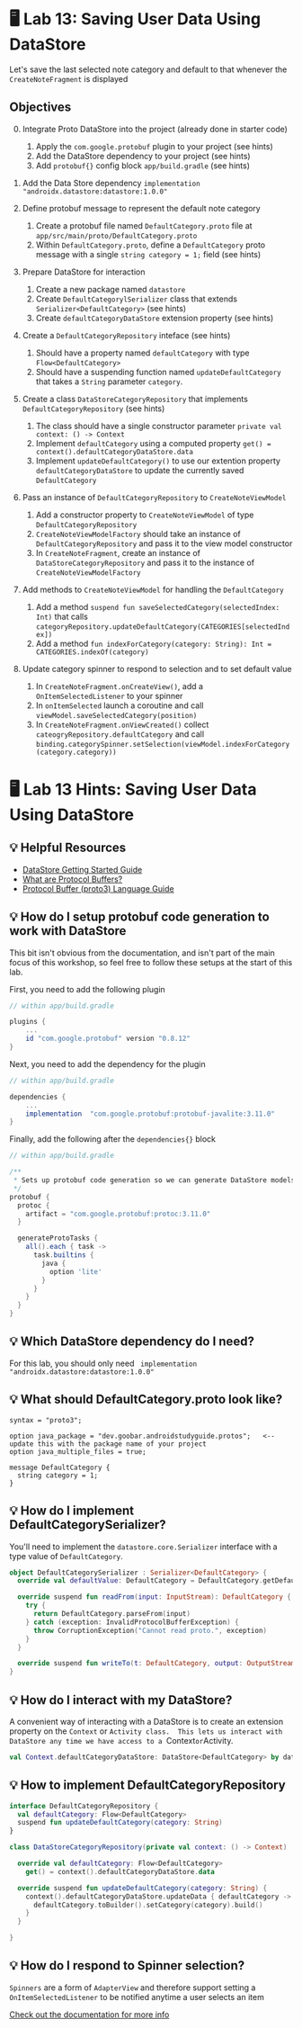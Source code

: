# 🖥 Lab 13: Saving User Data Using DataStore
Let's save the last selected note category and default to that whenever the `CreateNoteFragment` is displayed

## Objectives

0. Integrate Proto DataStore into the project (already done in starter code)
    1. Apply the `com.google.protobuf` plugin to your project (see hints)
    2. Add the DataStore dependency to your project (see hints)
    3. Add `protobuf{}` config block `app/build.gradle` (see hints)
    
1. Add the Data Store dependency `implementation "androidx.datastore:datastore:1.0.0"`    
    
2. Define protobuf message to represent the default note category
    1. Create a protobuf file named `DefaultCategory.proto` file at `app/src/main/proto/DefaultCategory.proto`
    2. Within `DefaultCategory.proto`, define a `DefaultCategory` proto message with a single `string category = 1;` field (see hints)

3. Prepare DataStore for interaction
    1. Create a new package named `datastore`
    2. Create `DefaultCategorylSerializer` class that extends `Serializer<DefaultCategory>` (see hints)
    3. Create `defaultCategoryDataStore` extension property (see hints)


4. Create a `DefaultCategoryRepository` inteface (see hints)
    1. Should have a property named `defaultCategory` with type `Flow<DefaultCategory>`
    2. Should have a suspending function named `updateDefaultCategory` that takes a `String` parameter `category`.

5. Create a class `DataStoreCategoryRepository` that implements `DefaultCategoryRepository` (see hints)
    1. The class should have a single constructor parameter `private val context: () -> Context`
    2. Implement `defaultCategory` using a computed property `get() = context().defaultCategoryDataStore.data`
    3. Implement `updateDefaultCategory()` to use our extention property `defaultCategoryDataStore` to update the currently saved `DefaultCategory`

6. Pass an instance of `DefaultCategoryRepository` to `CreateNoteViewModel`
    1. Add a constructor property to `CreateNoteViewModel` of type `DefaultCategoryRepository`
    2. `CreateNoteViewModelFactory` should take an instance of `DefaultCategoryRepository` and pass it to the view model constructor
    3. In `CreateNoteFragment`, create an instance of `DataStoreCategoryRepository` and pass it to the instance of `CreateNoteViewModelFactory`

7. Add methods to `CreateNoteViewModel` for handling the `DefaultCategory`
    1. Add a method `suspend fun saveSelectedCategory(selectedIndex: Int)` that calls `categoryRepository.updateDefaultCategory(CATEGORIES[selectedIndex])`
    2. Add a method `fun indexForCategory(category: String): Int = CATEGORIES.indexOf(category)`

4. Update category spinner to respond to selection and to set default value
    1. In `CreateNoteFragment.onCreateView()`, add a `OnItemSelectedListener` to your spinner
    4. In `onItemSelected` launch a coroutine and call `viewModel.saveSelectedCategory(position)`
    5. In `CreateNoteFragment.onViewCreated()` collect `cateogryRepository.defaultCategory` and call `binding.categorySpinner.setSelection(viewModel.indexForCategory(category.category))`

# 🖥 Lab 13 Hints: Saving User Data Using DataStore

## 💡 Helpful Resources
- [DataStore Getting Started Guide](https://developer.android.com/topic/libraries/architecture/datastore#prefs-vs-proto)
- [What are Protocol Buffers?](https://developers.google.com/protocol-buffers)
- [Protocol Buffer (proto3) Language Guide](https://developers.google.com/protocol-buffers/docs/proto3)

## 💡 How do I setup protobuf code generation to work with DataStore
This bit isn't obvious from the documentation, and isn't part of the main focus of this workshop, so feel free to follow these setups at the start of this lab.

First, you need to add the following plugin
```groovy
// within app/build.gradle

plugins {
    ...
    id "com.google.protobuf" version "0.8.12"
}
```

Next, you need to add the dependency for the plugin
```groovy
// within app/build.gradle

dependencies {
    ...
    implementation  "com.google.protobuf:protobuf-javalite:3.11.0"
}
```

Finally, add the following after the `dependencies{}` block
```groovy
// within app/build.gradle

/**
 * Sets up protobuf code generation so we can generate DataStore models from our protobuf messages
 */
protobuf {
  protoc {
    artifact = "com.google.protobuf:protoc:3.11.0"
  }

  generateProtoTasks {
    all().each { task ->
      task.builtins {
        java {
          option 'lite'
        }
      }
    }
  }
}
```

## 💡 Which DataStore dependency do I need?
For this lab, you should only need ` implementation "androidx.datastore:datastore:1.0.0"`

## 💡 What should DefaultCategory.proto look like?
```
syntax = "proto3";

option java_package = "dev.goobar.androidstudyguide.protos";   <-- update this with the package name of your project
option java_multiple_files = true;

message DefaultCategory {
  string category = 1;
}
```

## 💡 How do I implement DefaultCategorySerializer?
You'll need to implement the `datastore.core.Serializer` interface with a type value of `DefaultCategory`.
```kotlin
object DefaultCategorySerializer : Serializer<DefaultCategory> {
  override val defaultValue: DefaultCategory = DefaultCategory.getDefaultInstance()

  override suspend fun readFrom(input: InputStream): DefaultCategory {
    try {
      return DefaultCategory.parseFrom(input)
    } catch (exception: InvalidProtocolBufferException) {
      throw CorruptionException("Cannot read proto.", exception)
    }
  }

  override suspend fun writeTo(t: DefaultCategory, output: OutputStream) = t.writeTo(output)
}
```

## 💡 How do I interact with my DataStore?
A convenient way of interacting with a DataStore is to create an extension property on the `Context` or `Activity
class.  This lets us interact with DataStore any time we have access to a `Context` or `Activity.

```kotlin
val Context.defaultCategoryDataStore: DataStore<DefaultCategory> by dataStore(fileName = "notes.pb", serializer = DefaultCategorySerializer)
```

## 💡 How to implement DefaultCategoryRepository
```kotlin
interface DefaultCategoryRepository {
  val defaultCategory: Flow<DefaultCategory>
  suspend fun updateDefaultCategory(category: String)
}

class DataStoreCategoryRepository(private val context: () -> Context) : DefaultCategoryRepository {

  override val defaultCategory: Flow<DefaultCategory>
    get() = context().defaultCategoryDataStore.data

  override suspend fun updateDefaultCategory(category: String) {
    context().defaultCategoryDataStore.updateData { defaultCategory ->
      defaultCategory.toBuilder().setCategory(category).build()
    }
  }

}
```

## 💡 How do I respond to Spinner selection?
`Spinners` are a form of `AdapterView` and therefore support setting a `OnItemSelectedListener` to be notified anytime a user selects an item

[Check out the documentation for more info](https://developer.android.com/reference/android/widget/AdapterView.OnItemSelectedListener.html)
